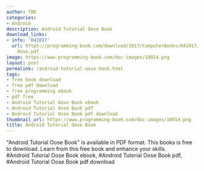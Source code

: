 ```yaml
---
author: TBD
categories:
- Android
description: Android Tutorial Oose Book
download_links:
- info: '041017'
  url: https://programming-book.com/download/2017/ComputerBooks/041017/Android Tutorial
    Oose.pdf
image: https://www.programming-book.com/doc-images/10014.png
layout: post
permalink: /android-tutorial-oose-book.html
tags:
- free book download
- free pdf download
- free programming ebook
- pdf free
- Android Tutorial Oose Book ebook
- Android Tutorial Oose Book pdf
- Android Tutorial Oose Book pdf download
thumbnail_url: https://www.programming-book.com/doc-images/10014.png
title: Android Tutorial Oose Book
---
```


 
<div class="item-desc text-justify">
  "Android Tutorial Oose Book" is available in PDF format. This books is free to download. Learn from this free book and enhance your skills.
  <br>
  #Android Tutorial Oose Book ebook, #Android Tutorial Oose Book pdf, #Android Tutorial Oose Book pdf download
</div>